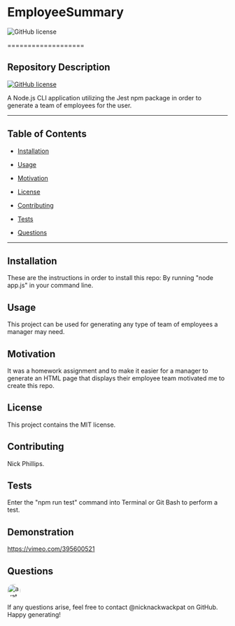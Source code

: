 
# EmployeeSummary

![GitHub license](https://www.nypl.org/sites/default/files/Readme_social.gif)

  ===================

## Repository Description

  [![GitHub license](https://img.shields.io/badge/version-1.0.0-brightgreen)](https://github.com/users/nicknackwackpat/EmployeeSummary)

  A Node.js CLI application utilizing the Jest npm package in order to generate a team of employees for the user.

  ---------------------

## Table of Contents

  * [Installation](#Installation)

  * [Usage](#Usage)

  * [Motivation](#Motivation)

  * [License](#License)

  * [Contributing](#Contributing)

  * [Tests](#Tests)

  * [Questions](#Questions)

---------------------

## Installation

  These are the instructions in order to install this repo: By running "node app.js" in your command line.

## Usage
  
  This project can be used for generating any type of team of employees a manager may need.

## Motivation

  It was a homework assignment and to make it easier for a manager to generate an HTML page that displays their employee team motivated me to create this repo.

## License

  This project contains the MIT license.

## Contributing

  Nick Phillips.

## Tests

  Enter the "npm run test" command into Terminal or Git Bash to perform a test.

## Demonstration
 https://vimeo.com/395600521

## Questions

  <img src="https://avatars2.githubusercontent.com/u/60018387?v=4" alt="avatar" style="border-radius: 16px" width="30" />

  If any questions arise, feel free to contact @nicknackwackpat on GitHub. Happy generating!
  